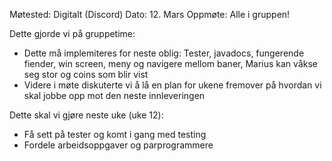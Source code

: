 Møtested: Digitalt (Discord)
Dato: 12. Mars
Oppmøte: Alle i gruppen!

Dette gjorde vi på gruppetime:
- Dette må implemiteres for neste oblig: Tester, javadocs, fungerende fiender, win screen, 
meny og navigere mellom baner, Marius kan våkse seg stor
og coins som blir vist
- Videre i møte diskuterte vi å lå en plan for ukene fremover på hvordan vi skal jobbe opp mot den neste innleveringen


Dette skal vi gjøre neste uke (uke 12):
- Få sett på tester og komt i gang med testing
- Fordele arbeidsoppgaver og parprogrammere
